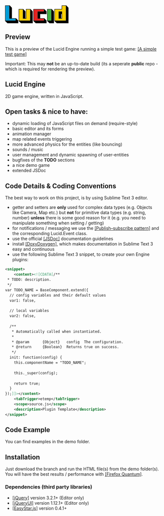 ![Lucid Logo](/assets/lucid_logo_small.jpg?raw=true "Lucid Logo")

## Preview
This is a preview of the Lucid Engine running a simple test game:
[[A simple test game]](https://htmlpreview.github.io/?https://github.com/OxiAction/Lucid-Engine/master/demo/game/game.html)

Important: This may **not** be an up-to-date build (its a seperate **public** repo - which is required for rendering the preview).

## Lucid Engine
2D game engine, written in JavaScript.

## Open tasks & nice to have:
* dynamic loading of JavaScript files on demand (require-style)
* basic editor and its forms
* animation manager
* map related events triggering
* more advanced physics for the entities (like bouncing)
* sounds / music
* user management and dynamic spawning of user-entities
* bugfixes of the **TODO** sections
* a nice demo game
* extended JSDoc

## Code Details & Coding Conventions
The best way to work on this project, is by using Sublime Text 3 editor.

* getter and setters are **only** used for complex data types (e.g. Objects like Camera, Map etc.) but **not** for primitive data types (e.g. string, number) **unless** there is some good reason for it (e.g. you need to manipulate something when setting / getting)
* for notifications / messaging we use the [[Publish–subscribe pattern]](https://en.wikipedia.org/wiki/Publish%E2%80%93subscribe_pattern) and the corresponding Lucid.Event class.
* use the official [[JSDoc]](http://usejsdoc.org/) documentation guidelines
* install [[DoxyDoxygen]](https://github.com/20Tauri/DoxyDoxygen), which makes documentation in Sublime Text 3 easy and continuous
* use the following Sublime Text 3 snippet, to create your own Engine plugins:
```xml
<snippet>
    <content><![CDATA[/**
 * TODO: description.
 */
var TODO_NAME = BaseComponent.extend({
  // config variables and their default values
  var1: false,

  // local variables
  var2: false,
  
  /**
   * Automatically called when instantiated.
   *
   * @param      {Object}   config  The configuration.
   * @return     {Boolean}  Returns true on success.
   */
  init: function(config) {
    this.componentName = "TODO_NAME";

    this._super(config);

    return true;
  }
});]]></content>
    <tabTrigger>etemp</tabTrigger>
    <scope>source.js</scope>
    <description>Plugin Template</description>
</snippet>
```

## Code Example
You can find examples in the demo folder.

## Installation
Just download the branch and run the HTML file(s) from the demo folder(s).<br />
You will have the best results / performance with [[Firefox Quantum]](https://www.mozilla.org/en-US/firefox/).

### Dependencies (third party libraries)

* [[jQuery]](https://jquery.com/) version 3.2.1+ (Editor only)
* [[jQueryUI]](https://jqueryui.com/) version 1.12.1+ (Editor only)
* [[EasyStar.js]](http://easystarjs.com/) version 0.4.1+